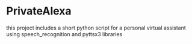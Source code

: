 # PrivateAlexa
this project includes a short python script for a personal virtual assistant using speech_recognition and pyttsx3 libraries
